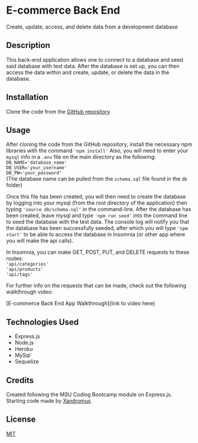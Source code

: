 # E-commerce Back End

Create, update, access, and delete data from a development database

## Description

This back-end application allows one to connect to a database and seed said database with test data. After the database is set up, you can then access the data within and create, update, or delete the data in the database.

## Installation

Clone the code from the [GitHub repository](https://github.com/mfcodingbc/e-commerce-back-end)

## Usage

After cloning the code from the GitHub repository, install the necessary npm libraries with the command `'npm install'` Also, you will need to enter your `mysql` info in a `.env` file on the main directory as the following:  
`DB_NAME='database_name'`  
`DB_USER='your_username'`  
`DB_PW='your_password'`  
(The database name can be pulled from the `schema.sql` file found in the `db` folder)

Once this file has been created, you will then need to create the database by logging into your mysql (from the root directory of the application) then typing `'source db/schema.sql'` in the command-line. After the database has been created, leave mysql and type `'npm run seed'` into the command line to seed the database with the test data. The console log will notify you that the database has been successfully seeded, after which you will type `'npm start'` to be able to access the database in Insomnia (or other app where you will make the api calls).

In Insomnia, you can make GET, POST, PUT, and DELETE requests to these routes:  
`'api/categories'`  
`'api/products'`  
`'api/tags'`

For further info on the requests that can be made, check out the following walkthrough video:

[E-commerce Back End App Walkthrough](link to video here)

## Technologies Used

- Express.js
- Node.js
- Heroku
- MySql
- Sequelize

## Credits

Created following the MSU Coding Bootcamp module on Express.js.  
Starting code made by [Xandromus](https://github.com/Xandromus).

## License

[MIT](https://choosealicense.com/licenses/mit/)
